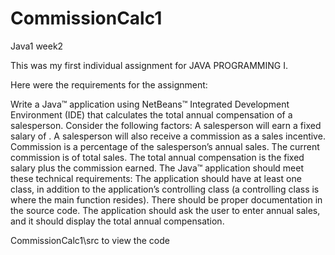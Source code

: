 # CommissionCalc1
Java1 week2

This was my first individual assignment for JAVA PROGRAMMING I.

Here were the requirements for the assignment:

Write a Java™ application using NetBeans™ Integrated Development Environment (IDE) 
that calculates the total annual compensation of a salesperson. Consider the following factors:
A salesperson will earn a fixed salary of <Add a salary figure here>.
A salesperson will also receive a commission as a sales incentive. 
Commission is a percentage of the salesperson’s annual sales. 
The current commission is <Add a percentage here> of total sales.
The total annual compensation is the fixed salary plus the commission earned.
The Java™ application should meet these technical requirements:
The application should have at least one class, in addition to the application’s controlling class 
(a controlling class is where the main function resides).
There should be proper documentation in the source code.
The application should ask the user to enter annual sales, and it should display the total annual compensation.

CommissionCalc1\src to view the code
